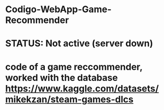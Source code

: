# Codigo-WebApp-Game-Recommender

# STATUS: Not active (server down)
# code of a game reccommender, worked with the database https://www.kaggle.com/datasets/mikekzan/steam-games-dlcs
